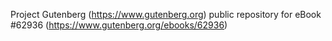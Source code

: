 Project Gutenberg (https://www.gutenberg.org) public repository for eBook #62936 (https://www.gutenberg.org/ebooks/62936)

